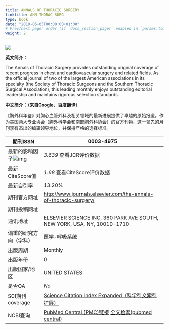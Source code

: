```yaml
---
title: ANNALS OF THORACIC SURGERY
linktitle: ANN THORAC SURG
type: book
date: "2019-05-05T00:00:00+01:00"
# Prev/next pager order (if `docs_section_pager` enabled in `params.toml`)
weight: 2
---
```

![](https://els-jbs-prod-cdn.jbs.elsevierhealth.com/cms/asset/atypon:cms:attachment:img:d55e6:rev:1613612742610-2428:pii:S0003497520X00038/cover.tif.jpg)

**英文简介：**

The Annals of Thoracic Surgery provides outstanding original coverage of recent progress in chest and cardiovascular surgery and related fields. As the official journal of two of the largest American associations in its specialty (the Society of Thoracic Surgeons and the Southern Thoracic Surgical Association), this leading monthly enjoys outstanding editorial leadership and maintains rigorous selection standards.

**中文简介：（来自Google、百度翻译）**

《胸外科年鉴》对胸心血管外科及相关领域的最新进展提供了卓越的原始报道。作为美国两大专业协会（胸外科学会和南部胸外科协会）的官方刊物，这一领先的月刊享有杰出的编辑领导地位，并保持严格的选择标准。

| 期刊ISSN                                                     | 0003-4975                                                    |
| ------------------------------------------------------------ | ------------------------------------------------------------ |
| 最新的影响因子![img](https://www.shengsci.com/static/index/images/latest.png) | *3.639* 查看JCR评价数据                                      |
| 最新CiteScore值                                              | *1.68* 查看CiteScore评价数据                                 |
| 最新自引率                                                   | 13.20%                                                       |
| 期刊官方网址                                                 | http://www.journals.elsevier.com/the-annals-of-thoracic-surgery/ |
| 期刊投稿网址                                                 |                                                              |
| 通讯地址                                                     | ELSEVIER SCIENCE INC, 360 PARK AVE SOUTH, NEW YORK, USA, NY, 10010-1710 |
| 偏重的研究方向（学科）                                       | 医学-呼吸系统                                                |
| 出版周期                                                     | Monthly                                                      |
| 出版年份                                                     | 0                                                            |
| 出版国家/地区                                                | UNITED STATES                                                |
| 是否OA                                                       | *No*                                                         |
| SCI期刊coverage                                              | [Science Citation Index Expanded（科学引文索引扩展）](http://mjl.clarivate.com/cgi-bin/jrnlst/jlresults.cgi?PC=D&ISSN=0003-4975) |
| NCBI查询                                                     | [PubMed Central (PMC)链接](http://www.ncbi.nlm.nih.gov/nlmcatalog?term=0003-4975[ISSN]) [全文检索(pubmed central)](http://www.ncbi.nlm.nih.gov/pmc?term=0003-4975) |

